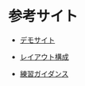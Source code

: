 # 参考サイト

- [デモサイト](https://code-step.com/demo/html/blog/ "Blog")

- [レイアウト構成](https://code-step.com/blog-layout/ "【レイアウト構成】中級編：ブログサイト／2カラム | Codestep（コードステップ）")

- [練習ガイダンス](https://code-step.com/blog-menu/ "【HTML/CSS コーディング練習】中級編：ブログサイト／2カラム | Codestep（コードステップ）")